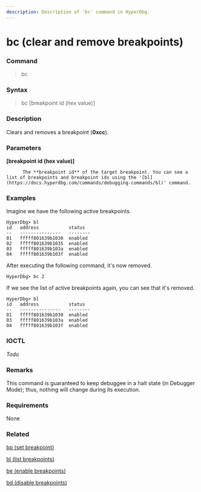 ```yaml
---
description: Description of 'bc' command in HyperDbg.
---
```


# bc \(clear and remove breakpoints\)

### Command

> bc

### Syntax

> bc \[breakpoint id \(hex value\)\]

### Description

Clears and removes a breakpoint \(**0xcc**\).

### Parameters

**\[breakpoint id \(hex value\)\]**

          The **breakpoint id** of the target breakpoint. You can see a list of breakpoints and breakpoint ids using the '[bl](https://docs.hyperdbg.com/commands/debugging-commands/bl)' command.

### Examples

Imagine we have the following active breakpoints.

```text
HyperDbg> bl
id   address           status
--   ---------------   --------
01   fffff801639b1030  enabled
02   fffff801639b1035  enabled
03   fffff801639b103a  enabled
04   fffff801639b103f  enabled
```

After executing the following command, it's now removed.

```text
HyperDbg> bc 2
```

If we see the list of active breakpoints again, you can see that it's removed.

```text
HyperDbg> bl
id   address           status
--   ---------------   --------
01   fffff801639b1030  enabled
03   fffff801639b103a  enabled
04   fffff801639b103f  enabled
```

### IOCTL

_Todo_

### **Remarks**

This command is guaranteed to keep debuggee in a halt state \(in Debugger Mode\); thus, nothing will change during its execution.

### Requirements

None

### Related

[bp \(set breakpoint\)](https://docs.hyperdbg.com/commands/debugging-commands/bp)

[bl \(list breakpoints\)](https://docs.hyperdbg.com/commands/debugging-commands/bl)

[be \(enable breakpoints\)](https://docs.hyperdbg.com/commands/debugging-commands/be)

[bd \(disable breakpoints\)](https://docs.hyperdbg.com/commands/debugging-commands/bd)

